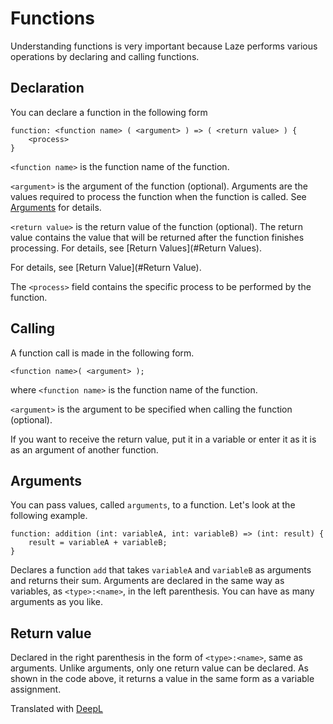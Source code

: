 # Functions

Understanding functions is very important because Laze performs various operations by declaring and calling functions.	

## Declaration

You can declare a function in the following form

```
function: <function name> ( <argument> ) => ( <return value> ) {
	<process>
}
```

`<function name>` is the function name of the function.

`<argument>` is the argument of the function (optional). Arguments are the values required to process the function when the function is called. See [Arguments](#Arguments) for details.

`<return value>` is the return value of the function (optional). The return value contains the value that will be returned after the function finishes processing. For details, see [Return Values](#Return Values).

For details, see [Return Value](#Return Value).

The `<process>` field contains the specific process to be performed by the function.

## Calling

A function call is made in the following form.

```
<function name>( <argument> );
```

where `<function name>` is the function name of the function.

`<argument>` is the argument to be specified when calling the function (optional).

If you want to receive the return value, put it in a variable or enter it as it is as an argument of another function.

## Arguments

You can pass values, called `arguments`, to a function. Let's look at the following example.

```
function: addition (int: variableA, int: variableB) => (int: result) {
	result = variableA + variableB;
}
```

Declares a function `add` that takes `variableA` and `variableB` as arguments and returns their sum. Arguments are declared in the same way as variables, as `<type>:<name>`, in the left parenthesis. You can have as many arguments as you like.

## Return value

Declared in the right parenthesis in the form of `<type>:<name>`, same as arguments. Unlike arguments, only one return value can be declared. As shown in the code above, it returns a value in the same form as a variable assignment.

Translated with [DeepL](https://www.deepl.com/translator)